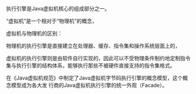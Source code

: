 执行引擎是Java虚拟机核心的组成部分之一。



“虚拟机”是一个相对于“物理机”的概念，



虚拟机与物理机的区别：

物理机的执行引擎是直接建立在处理器、缓存、指令集和操作系统层面上的，

虚拟机的执行引擎则是由软件自行实现的，因此可以不受物理条件制约地定制指令集与执行引擎的结构体系，能够执行那些不被硬件直接支持的指令集格式。 





在《Java虚拟机规范》中制定了Java虚拟机字节码执行引擎的概念模型，这个概念模型成为各大发 行商的Java虚拟机执行引擎的统一外观（Facade）。